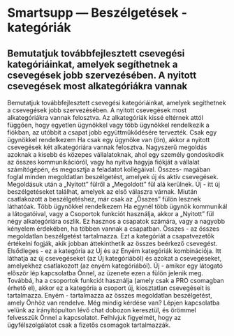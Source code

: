 # Smartsupp — Beszélgetések - kategóriák
## Bemutatjuk továbbfejlesztett csevegési kategóriáinkat, amelyek segíthetnek a csevegések jobb szervezésében. A nyitott csevegések most alkategóriákra vannak
Bemutatjuk továbbfejlesztett csevegési kategóriáinkat, amelyek segíthetnek a csevegések jobb szervezésében. A nyitott csevegések most alkategóriákra vannak felosztva. Az alkategóriák kissé eltérnek attól függően, hogy egyetlen ügynökkel vagy több ügynökkel rendelkezik a fiókban, az utóbbit a csapat jobb együttműködésére tervezték.
Csak egy ügynökkel rendelkezem
Ha csak egy ügynöke van (ön), akkor a nyitott csevegések két alkategóriára vannak felosztva. Nagyszerű megoldás azoknak a kisebb és közepes vállalatoknak, ahol egy személy gondoskodik az összes kommunikációról, vagy ha nyitva hagyja fiókját a vállalat számítógépén, és megosztja a feladatot kollégáival.
Összes- magában foglal minden megoldatlan beszélgetést, amelyek új és aktív csevegések. Megoldásuk után a „Nyitott” fülről a „Megoldott” fül alá kerülnek.
Új - itt új beszélgetéseket találhat, amelyek az első válaszra várnak. Miután csatlakozott a beszélgetéshez, már csak az „Összes” fülön lesznek láthatóak.
Több ügynökkel rendelkezem
Ha egynél több ügynök kommunikál a látogatóival, vagy a Csoportok funkciót használja, akkor a „Nyitott” fül négy alkategóriára oszlik. Ez hasznos a csapatok számára, vagy a nagyobb kényelem érdekében, ha többen vannak a csapatban.
Összes - az összes megoldatlan beszélgetést tartalmazza. Ezt a kategóriát a csapatvezetők értékelni fogják, akik jobban áttekinthetik az összes beérkező csevegést.
Elsődleges - ez a kategória az Új és az Enyém kategóriák kombinációja. Itt láthatja az új csevegéseket (az Új kategóriából) és azokat a csevegéseket, amelyekhez csatlakozott (az enyém kategóriából).
Új - amikor egy látogató először lép kapcsolatba Önnel, az üzenete ezen a fülön jelenik meg. Továbbá, ha a csoportok funkciót használja (amely csak a PRO csomagban érhető el), akkor ez a kategória a csoport új, kiosztatlan csevegéseit is tartalmazza.
Enyém - tartalmazza az összes megoldatlan beszélgetést, amely Önhöz van rendelve.
Még mindig kérdése van? Lépjen kapcsolatba velünk az irányítópulton lévő chat dobozon keresztül, és örömmel felvesszük Önnel a kapcsolatot. Felhívjuk figyelmét, hogy az ügyfélszolgálatot csak a fizetős csomagok tartalmazzák.

